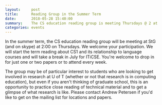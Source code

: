 ```yaml
---
layout:     post
title:      Reading Group in the Summer Term
date:       2018-05-28 15:40:00
summary:    The CS education reading group is meeting Thursdays @ 2 at StG.
categories: events
---
```


In the summer term, the CS education reading group will be meeting at StG (and on skype) at 2:00 on Thursdays. We welcome your participation. We will start the term reading about CS1 and its relationship to language courses and will take a break in July for ITiCSE. You're welcome to drop in for just one or two papers or to attend every week.

The group may be of particular interest to students who are looking to get involved in research at U of T (whether or not that research is in computing education), but even if you aren't thinking of graduate school, this is an opportunity to practice close reading of technical material and to get a glimpse of what research is like. Please contact Andrew Petersen if you'd like to get on the mailing list for locations and papers.
